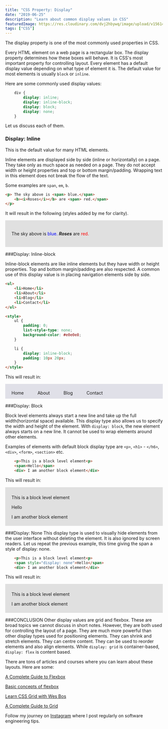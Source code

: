 ```yaml
---
title: "CSS Property: Display"
date: "2019-06-25"
description: "Learn about common display values in CSS"
featuredImage: https://res.cloudinary.com/dvj2hbywq/image/upload/v1561426476/Group_26_zv2l83.png
tags: ["CSS"]
---
```



The display property is one of the most commonly used properties in CSS. 

Every HTML element on a web page is a rectangular box. The display property determines how these boxes will behave.
It is CSS's most important property for controlling layout. Every element has a default display value depending on what type of element it is. The default value for most elements is usually `block` or `inline`.

Here are some commonly used display values:

```CSS
    div {
        display: inline;       
        display: inline-block;  
        display: block;        
        display: none;                
    }
```

Let us discuss each of them.

### Display: Inline
This is the default value for many HTML elements.

Inline elements are displayed side by side (inline or horizontally) on a page. They take only as much space as needed on a page. They do not accept width or height properties and top or bottom margin/padding. Wrapping text in this element does not break the flow of the text.

Some examples are `span`, `em`, `b`. 

```html
<p> The sky above is <span> blue.</span>
    <b><i>Roses</i></b> are <span> red.</span>
</p>
```

It will result in the following (styles added by me for clarity).
<div style="background-color: #e0e0e0; padding: 20px">
    <p> The sky above is <span style="color: blue"> blue.</span>
        <b><i>Roses</i></b> are <span style="color: red"> red.</span>
    </p>
</div>

###Display: Inline-block

Inline-block elements are like inline elements but they have width or height properties. Top and bottom margin/padding are also respected. A common use of this display value is in placing navigation elements side by side.

```html
<ul>
    <li>Home</li>
    <li>About</li>
    <li>Blog</li>
    <li>Contact</li>
</ul>

<style>
    ul {
        padding: 0;
        list-style-type: none;
        background-color: #e0e0e8;
    }

    li {
        display: inline-block;
        padding: 10px 20px;
    }
</style>

```
This will result in: 

<ul class="ul-example">
    <li>Home</li>
    <li>About</li>
    <li>Blog</li>
    <li>Contact</li>
</ul>

<style>
    .ul-example {
        padding: 0;
        list-style-type: none;
        background-color: #e0e0e8;
    }

    .ul-example li {
        display: inline-block;
        padding: 20px 20px 10px;
    }
</style>
###Display: Block

Block level elements always start a new line and take up the full width(horizontal space) available. This display type also allows us to specify the width and height of the element. With `display: block`, the new element always starts on a new line. It cannot be used to wrap elements around other elements.

Examples of elements with default block display type are `<p>`, `<h1>` - `</h6>`, `<div>`, `<form>`, `<section>` etc.

```html
    <p>This is a block level element<p>
    <span>Hello</span>
    <div> I am another block element</div>
```

This will result in:
<div style="background-color: #e0e0e0; padding: 10px 20px 20px;">
   <p style>This is a block level element<p>
    <span>Hello</span>
    <div> I am another block element</div>
</div>

###Display: None
This display type is used to visually hide elements from the user interface without deleting the element. It is also ignored by screen readers. Let us repeat the previous example, this time giving the span a style of display: none.


```html
    <p>This is a block level element<p>
    <span style="display: none">Hello</span>
    <div> I am another block element</div>
```
This will result in: 

<div style="background-color: #e0e0e0; padding: 10px 20px 20px;">
   <p>This is a block level element<p>
    <span style="display: none">Hello</span>
    <div> I am another block element</div>
</div>

###CONCLUSION
Other display values are grid and flexbox. These are broad topics we cannot discuss in short notes. However, they are both used for controlling the layout of a page. They are much more powerful than other display types used for positioning elements. They can shrink and stretch elements. They can centre content. They can be used to reorder elements and also align elements. While `display: grid` is container-based, `display: flex` is content based. 

There are tons of articles and courses where you can learn about these layouts. Here are some:

[A Complete Guide to Flexbox](https://css-tricks.com/snippets/css/a-guide-to-flexbox/)

[Basic concepts of flexbox](https://developer.mozilla.org/en-US/docs/Web/CSS/CSS_Flexible_Box_Layout/Basic_Concepts_of_Flexbox)

[Learn CSS Grid with Wes Bos](https://cssgrid.io/)

[A Complete Guide to Grid](https://css-tricks.com/snippets/css/complete-guide-grid/)

Follow my journey on [Instagram](https://www.instagram.com/sarah_codes_/) where I post regularly on software engineering tips.
